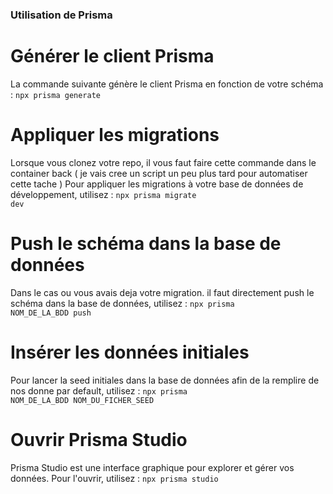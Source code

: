 ### Utilisation de Prisma

# Générer le client Prisma
La commande suivante génère le client Prisma en fonction de votre schéma :
<code>npx prisma generate</code>

# Appliquer les migrations
Lorsque vous clonez votre repo, il vous faut faire cette commande dans le container back
( je vais cree un script un peu plus tard pour automatiser cette tache )
Pour appliquer les migrations à votre base de données de développement, utilisez :
<code>npx prisma migrate dev</code>

# Push le schéma dans la base de données
Dans le cas ou vous avais deja votre migration. il faut directement push le schéma dans la base de données, utilisez :
<code>npx prisma NOM_DE_LA_BDD push</code>

# Insérer les données initiales
Pour lancer la seed initiales dans la base de données afin de la remplire de nos donne par default, utilisez :
<code>npx prisma NOM_DE_LA_BDD NOM_DU_FICHER_SEED</code>

# Ouvrir Prisma Studio
Prisma Studio est une interface graphique pour explorer et gérer vos données. Pour l'ouvrir, utilisez :
<code>npx prisma studio</code>
